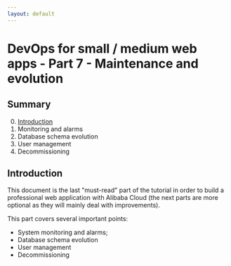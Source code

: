```yaml
---
layout: default
---
```

# DevOps for small / medium web apps - Part 7 - Maintenance and evolution

## Summary
0. [Introduction](#introduction)
1. Monitoring and alarms
2. Database schema evolution
3. User management
4. Decommissioning

## Introduction
This document is the last "must-read" part of the tutorial in order to build a professional web application with
Alibaba Cloud (the next parts are more optional as they will mainly deal with improvements).

This part covers several important points:
* System monitoring and alarms;
* Database schema evolution
* User management
* Decommissioning
